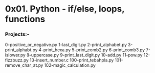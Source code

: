 ## <h1> 0x01. Python - if/else, loops, functions </h1>
### Projects:-
0-positive_or_negative.py
1-last_digit.py
2-print_alphabet.py
3-print_alphabt.py
4-print_hexa.py
5-print_comb2.py
6-print_comb3.py
7-islower.py
8-uppercase.py
9-print_last_digit.py
10-add.py
11-pow.py
12-fizzbuzz.py
13-insert_number.c
100-print_tebahpla.py
101-remove_char_at.py
102-magic_calculation.py
